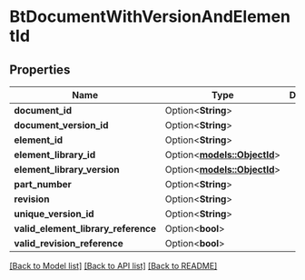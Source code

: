# BtDocumentWithVersionAndElementId

## Properties

Name | Type | Description | Notes
------------ | ------------- | ------------- | -------------
**document_id** | Option<**String**> |  | [optional]
**document_version_id** | Option<**String**> |  | [optional]
**element_id** | Option<**String**> |  | [optional]
**element_library_id** | Option<[**models::ObjectId**](ObjectId.md)> |  | [optional]
**element_library_version** | Option<[**models::ObjectId**](ObjectId.md)> |  | [optional]
**part_number** | Option<**String**> |  | [optional]
**revision** | Option<**String**> |  | [optional]
**unique_version_id** | Option<**String**> |  | [optional]
**valid_element_library_reference** | Option<**bool**> |  | [optional]
**valid_revision_reference** | Option<**bool**> |  | [optional]

[[Back to Model list]](../README.md#documentation-for-models) [[Back to API list]](../README.md#documentation-for-api-endpoints) [[Back to README]](../README.md)


